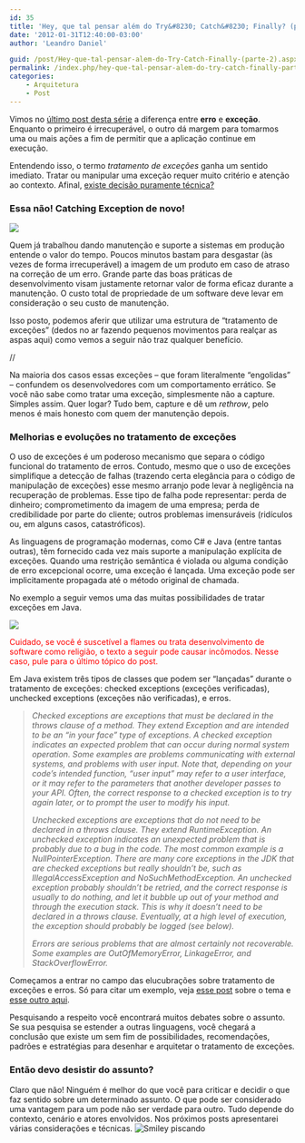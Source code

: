 ```yaml
---
id: 35
title: 'Hey, que tal pensar além do Try&#8230; Catch&#8230; Finally? (parte 2)'
date: '2012-01-31T12:40:00-03:00'
author: 'Leandro Daniel'

guid: /post/Hey-que-tal-pensar-alem-do-Try-Catch-Finally-(parte-2).aspx
permalink: /index.php/hey-que-tal-pensar-alem-do-try-catch-finally-parte-2/
categories:
    - Arquitetura
    - Post
---
```


Vimos no [último post desta série](http://www.leandrodaniel.com/post/Hey-que-tal-pensar-alem-do-Try-Catch-Finally) a diferença entre **erro** e **exceção**. Enquanto o primeiro é irrecuperável, o outro dá margem para tomarmos uma ou mais ações a fim de permitir que a aplicação continue em execução.

Entendendo isso, o termo *tratamento de exceções* ganha um sentido imediato. Tratar ou manipular uma exceção requer muito critério e atenção ao contexto. Afinal, [existe decisão puramente técnica?](http://www.leandrodaniel.com/post/Em-arquitetura-existe-decisao-puramente-tecnica)

### Essa não! Catching Exception de novo!

![](http://leandrodaniel.com/pics/timer.png)

Quem já trabalhou dando manutenção e suporte a sistemas em produção entende o valor do tempo. Poucos minutos bastam para desgastar (às vezes de forma irrecuperável) a imagem de um produto em caso de atraso na correção de um erro. Grande parte das boas práticas de desenvolvimento visam justamente retornar valor de forma eficaz durante a manutenção. O custo total de propriedade de um software deve levar em consideração o seu custo de manutenção.

Isso posto, podemos aferir que utilizar uma estrutura de “tratamento de exceções” (dedos no ar fazendo pequenos movimentos para realçar as aspas aqui) como vemos a seguir não traz qualquer benefício.

<script src="https://gist.github.com/1710218.js" type="text/javascript">// </script>

//

Na maioria dos casos essas exceções – que foram literalmente “engolidas” – confundem os desenvolvedores com um comportamento errático. Se você não sabe como tratar uma exceção, simplesmente não a capture. Simples assim. Quer logar? Tudo bem, capture e dê um *rethrow*, pelo menos é mais honesto com quem der manutenção depois.

### Melhorias e evoluções no tratamento de exceções

O uso de exceções é um poderoso mecanismo que separa o código funcional do tratamento de erros. Contudo, mesmo que o uso de exceções simplifique a detecção de falhas (trazendo certa elegância para o código de manipulação de exceções) esse mesmo arranjo pode levar à negligência na recuperação de problemas. Esse tipo de falha pode representar: perda de dinheiro; comprometimento da imagem de uma empresa; perda de credibilidade por parte do cliente; outros problemas imensuráveis (ridículos ou, em alguns casos, catastróficos).

As linguagens de programação modernas, como C# e Java (entre tantas outras), têm fornecido cada vez mais suporte a manipulação explícita de exceções. Quando uma restrição semântica é violada ou alguma condição de erro excepcional ocorre, uma exceção é lançada. Uma exceção pode ser implicitamente propagada até o método original de chamada.

No exemplo a seguir vemos uma das muitas possibilidades de tratar exceções em Java.

<script src="https://gist.github.com/1677933.js?file=ExceptionSample.java" type="text/javascript"></script>

![](http://leandrodaniel.com/pics/stophand.png)

<span style="color: #ff0000;">Cuidado, se você é suscetível a flames ou trata desenvolvimento de software como religião, o texto a seguir pode causar incômodos. Nesse caso, pule para o último tópico do post.</span>

Em Java existem três tipos de classes que podem ser “lançadas” durante o tratamento de exceções: checked exceptions (exceções verificadas), unchecked exceptions (exceções não verificadas), e erros.

> *Checked exceptions are exceptions that must be declared in the throws clause of a method. They extend Exception and are intended to be an “in your face” type of exceptions. A checked exception indicates an expected problem that can occur during normal system operation. Some examples are problems communicating with external systems, and problems with user input. Note that, depending on your code’s intended function, “user input” may refer to a user interface, or it may refer to the parameters that another developer passes to your API. Often, the correct response to a checked exception is to try again later, or to prompt the user to modify his input.*
> 
> *Unchecked exceptions are exceptions that do not need to be declared in a throws clause. They extend RuntimeException. An unchecked exception indicates an unexpected problem that is probably due to a bug in the code. The most common example is a NullPointerException. There are many core exceptions in the JDK that are checked exceptions but really shouldn’t be, such as IllegalAccessException and NoSuchMethodException. An unchecked exception probably shouldn’t be retried, and the correct response is usually to do nothing, and let it bubble up out of your method and through the execution stack. This is why it doesn’t need to be declared in a throws clause. Eventually, at a high level of execution, the exception should probably be logged (see below).*
> 
> *Errors are serious problems that are almost certainly not recoverable. Some examples are OutOfMemoryError, LinkageError, and StackOverflowError.*

Começamos a entrar no campo das elucubrações sobre tratamento de exceções e erros. Só para citar um exemplo, veja [esse post](http://tutorials.jenkov.com/java-exception-handling/checked-or-unchecked-exceptions.html) sobre o tema e [esse outro aqui](http://www.javapractices.com/topic/TopicAction.do?Id=129).

Pesquisando a respeito você encontrará muitos debates sobre o assunto. Se sua pesquisa se estender a outras linguagens, você chegará a conclusão que existe um sem fim de possibilidades, recomendações, padrões e estratégias para desenhar e arquitetar o tratamento de exceções.

### Então devo desistir do assunto?

Claro que não! Ninguém é melhor do que você para criticar e decidir o que faz sentido sobre um determinado assunto. O que pode ser considerado uma vantagem para um pode não ser verdade para outro. Tudo depende do contexto, cenário e atores envolvidos. Nos próximos posts apresentarei várias considerações e técnicas. ![Smiley piscando](http://leandrodaniel.com/pics/wlEmoticon-winkingsmile_1.png)